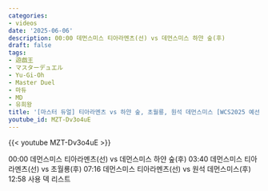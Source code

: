 ```yaml
---
categories:
- videos
date: '2025-06-06'
description: 00:00 데먼스미스 티아라멘츠(선) vs 데먼스미스 하얀 숲(후)
draft: false
tags:
- 遊戯王
- マスターデュエル
- Yu-Gi-Oh
- Master Duel
- 마듀
- MD
- 유희왕
title: '[마스터 듀얼] 티아라멘츠 vs 하얀 숲, 초월룡, 원석 데먼스미스 [WCS2025 예선]'
youtube_id: MZT-Dv3o4uE
---
```



{{< youtube MZT-Dv3o4uE >}}

00:00 데먼스미스 티아라멘츠(선) vs 데먼스미스 하얀 숲(후)
03:40 데먼스미스 티아라멘츠(선) vs 초월룡(후)
07:16 데먼스미스 티아라멘츠(선) vs 원석 데먼스미스(후)
12:58 사용 덱 리스트